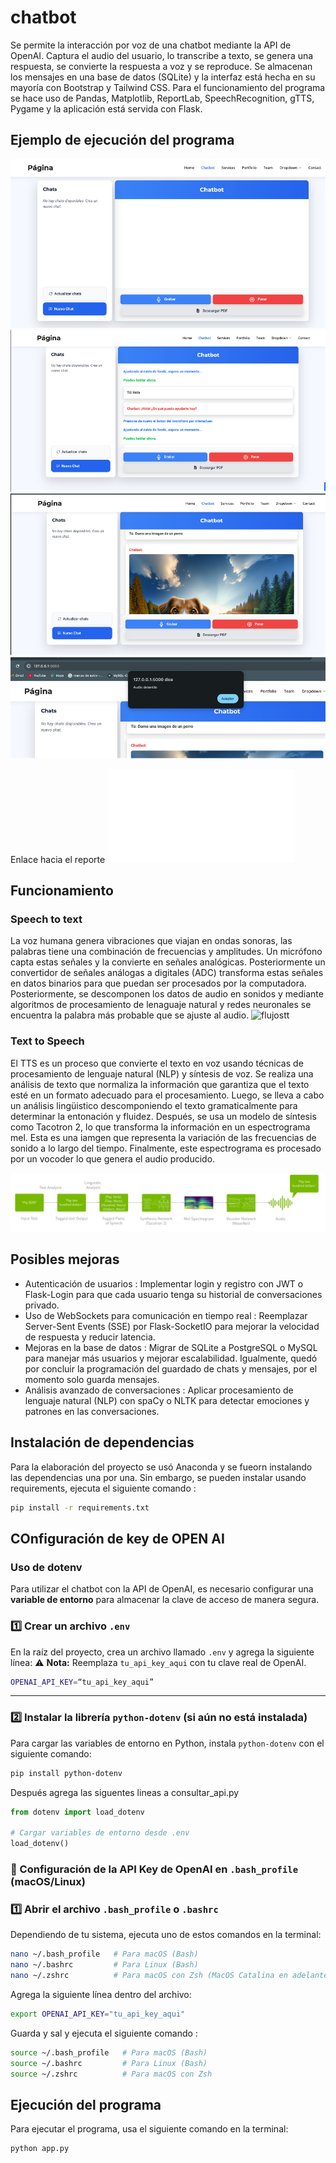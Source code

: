 # chatbot
Se permite la interacción por voz de una chatbot mediante la API de OpenAI. Captura el audio del usuario, lo transcribe a texto, se genera una respuesta, se convierte la respuesta a voz y se reproduce. Se almacenan los mensajes en una base de datos (SQLite) y la interfaz está hecha en su mayoría con Bootstrap y Tailwind CSS. Para el funcionamiento del programa se hace uso de Pandas, Matplotlib, ReportLab, SpeechRecognition, gTTS, Pygame y la aplicación está servida con Flask.  
## Ejemplo de ejecución del programa
![ESegunda](imagenes/segunda.png)
![ESegunda](imagenes/tercera.png)
![ESegunda](imagenes/cuarta.png)
![ESegunda](imagenes/quinta.png)

Enlace hacia el reporte
![PDF](imagenes/reporte_analisis.pdf)

## Funcionamiento
### Speech to text
La voz humana genera vibraciones que viajan en ondas sonoras, las palabras tiene una combinación de frecuencias y amplitudes. Un micrófono capta estas señales y la convierte en señales analógicas. Posteriormente un convertidor de señales análogas a digitales (ADC) transforma estas señales en datos binarios para que puedan ser procesados por la computadora. Posteriormente, se descomponen los datos de audio en sonidos y mediante algoritmos  de procesamiento de lenaguaje natural y redes neuronales se encuentra la palabra más probable que se ajuste al audio.
![flujostt](imagenes/flujo.avif)
### Text to Speech
El TTS es un proceso que convierte el texto en voz usando técnicas de procesamiento de lenguaje natural (NLP) y síntesis de voz. Se realiza una análisis de texto que normaliza la información que garantiza que el texto esté en un formato adecuado para el procesamiento. Luego, se lleva a cabo un análisis lingüistico descomponiendo el texto gramaticalmente para determinar la entonación y fluidez. Después, se usa un modelo de síntesis como Tacotron 2, lo que transforma la información en un espectrograma mel. Esta es una iamgen que representa la variación de las frecuencias de sonido a lo largo del tiempo. Finalmente, este espectrograma es procesado por un vocoder lo que genera el audio producido.

![tts](imagenes/tts.png)

## Posibles mejoras 
- Autenticación de usuarios : Implementar login y registro con JWT o Flask-Login para que cada usuario tenga su historial de conversaciones privado.
- Uso de WebSockets para comunicación en tiempo real : Reemplazar Server-Sent Events (SSE) por Flask-SocketIO para mejorar la velocidad de respuesta y reducir latencia.
- Mejoras en la base de datos : Migrar de SQLite a PostgreSQL o MySQL para manejar más usuarios y mejorar escalabilidad. Igualmente, quedó por concluir la programación del guardado de chats y mensajes, por el momento solo guarda mensajes. 
- Análisis avanzado de conversaciones : Aplicar procesamiento de lenguaje natural (NLP) con spaCy o NLTK para detectar emociones y patrones en las conversaciones.

## Instalación de dependencias
Para la elaboración del proyecto se usó Anaconda y se fueorn instalando las dependencias una por una. Sin embargo, se pueden instalar usando requirements, ejecuta el siguiente comando : 
```bash
pip install -r requirements.txt
```

## COnfiguración de key de OPEN AI 
### Uso de dotenv

Para utilizar el chatbot con la API de OpenAI, es necesario configurar una **variable de entorno** para almacenar la clave de acceso de manera segura.

### **1️⃣ Crear un archivo `.env`**
En la raíz del proyecto, crea un archivo llamado `.env` y agrega la siguiente línea:
⚠️ **Nota:** Reemplaza `tu_api_key_aqui` con tu clave real de OpenAI.
```bash
OPENAI_API_KEY=“tu_api_key_aqui”
```
---

### **2️⃣ Instalar la librería `python-dotenv` (si aún no está instalada)**
Para cargar las variables de entorno en Python, instala `python-dotenv` con el siguiente comando:

```bash
pip install python-dotenv
```
Después agrega las siguentes lineas a consultar_api.py
```python
from dotenv import load_dotenv

# Cargar variables de entorno desde .env
load_dotenv()
```
### 🔐 Configuración de la API Key de OpenAI en `.bash_profile` (macOS/Linux)
### **1️⃣ Abrir el archivo `.bash_profile` o `.bashrc`**
Dependiendo de tu sistema, ejecuta uno de estos comandos en la terminal:

```bash
nano ~/.bash_profile   # Para macOS (Bash)
nano ~/.bashrc         # Para Linux (Bash)
nano ~/.zshrc          # Para macOS con Zsh (MacOS Catalina en adelante)
```
Agrega la siguiente línea dentro del archivo:
```bash
export OPENAI_API_KEY="tu_api_key_aqui"
```
Guarda y sal y ejecuta el siguiente comando : 
```bash
source ~/.bash_profile   # Para macOS (Bash)
source ~/.bashrc         # Para Linux (Bash)
source ~/.zshrc          # Para macOS con Zsh
```
## Ejecución del programa
Para ejecutar el programa, usa el siguiente comando en la terminal:

```bash
python app.py
```
